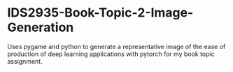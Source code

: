 # IDS2935-Book-Topic-2-Image-Generation

Uses pygame and python to generate a representative image of the ease of production of deep learning applications with pytorch for my book topic assignment.

